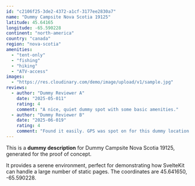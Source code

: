 ```yaml
---
id: "c2106f25-3de2-4372-a1cf-3177ee2830a7"
name: "Dummy Campsite Nova Scotia 19125"
latitude: 45.64165
longitude: -65.590228
continent: "north-america"
country: "canada"
region: "nova-scotia"
amenities:
  - "tent-only"
  - "fishing"
  - "hiking"
  - "ATV-access"
images:
  - "https://res.cloudinary.com/demo/image/upload/v1/sample.jpg"
reviews:
  - author: "Dummy Reviewer A"
    date: "2025-05-011"
    rating: 4
    comment: "A nice, quiet dummy spot with some basic amenities."
  - author: "Dummy Reviewer B"
    date: "2025-06-019"
    rating: 4
    comment: "Found it easily. GPS was spot on for this dummy location."
---
```


This is a **dummy description** for Dummy Campsite Nova Scotia 19125, generated for the proof of concept.

It provides a serene environment, perfect for demonstrating how SvelteKit can handle a large number of static pages. The coordinates are 45.641650, -65.590228.
